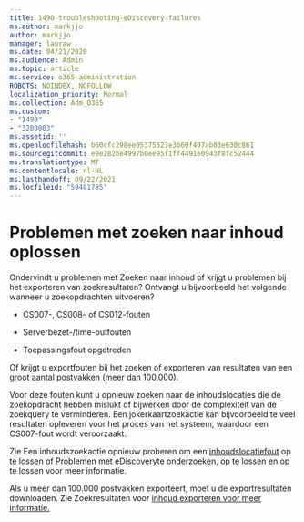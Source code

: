 ```yaml
---
title: 1490-troubleshooting-eDiscovery-failures
ms.author: markjjo
author: markjjo
manager: lauraw
ms.date: 04/21/2020
ms.audience: Admin
ms.topic: article
ms.service: o365-administration
ROBOTS: NOINDEX, NOFOLLOW
localization_priority: Normal
ms.collection: Adm_O365
ms.custom:
- "1490"
- "3200003"
ms.assetid: ''
ms.openlocfilehash: b60cfc298ee05375523e3660f407ab03e630c861
ms.sourcegitcommit: e9e282be4997b0ee95f1ff4491e0943f8fc52444
ms.translationtype: MT
ms.contentlocale: nl-NL
ms.lasthandoff: 09/22/2021
ms.locfileid: "59481785"
---
```

# <a name="troubleshoot-content-search-errors"></a>Problemen met zoeken naar inhoud oplossen

Ondervindt u problemen met Zoeken naar inhoud of krijgt u problemen bij het exporteren van zoekresultaten?
Ontvangt u bijvoorbeeld het volgende wanneer u zoekopdrachten uitvoeren?

- CS007-, CS008- of CS012-fouten

- Serverbezet-/time-outfouten

- Toepassingsfout opgetreden

Of krijgt u exportfouten bij het zoeken of exporteren van resultaten van een groot aantal postvakken (meer dan 100.000).

Voor deze fouten kunt u opnieuw zoeken naar de inhoudslocaties die de zoekopdracht hebben mislukt of bijwerken door de complexiteit van de zoekquery te verminderen. Een jokerkaartzoekactie kan bijvoorbeeld te veel resultaten opleveren voor het proces van het systeem, waardoor een CS007-fout wordt veroorzaakt.   

Zie Een inhoudszoekactie opnieuw proberen om een [inhoudslocatiefout](https://docs.microsoft.com/microsoft-365/compliance/retry-failed-content-search) op te lossen of Problemen met [eDiscovery](https://docs.microsoft.com/microsoft-365/compliance/ediscovery-troubleshooting-common-issues)te onderzoeken, op te lossen en op te lossen voor meer informatie.

Als u meer dan 100.000 postvakken exporteert, moet u de exportresultaten downloaden. Zie Zoekresultaten voor [inhoud exporteren voor meer informatie.](https://docs.microsoft.com/microsoft-365/compliance/export-search-results)
